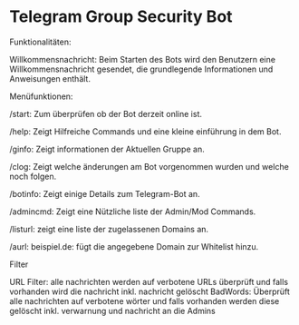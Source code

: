 # Telegram Group Security Bot
Funktionalitäten:

Willkommensnachricht: Beim Starten des Bots wird den Benutzern eine Willkommensnachricht gesendet, die grundlegende Informationen und Anweisungen enthält.

Menüfunktionen:

/start: Zum überprüfen ob der Bot derzeit online ist.

/help: Zeigt Hilfreiche Commands und eine kleine einführung in dem Bot.

/ginfo: Zeigt informationen der Aktuellen Gruppe an.

/clog: Zeigt welche änderungen am Bot vorgenommen wurden und welche noch folgen.

/botinfo: Zeigt einige Details zum Telegram-Bot an.

/admincmd: Zeigt eine Nützliche liste der Admin/Mod Commands.

/listurl: zeigt eine liste der zugelassenen Domains an.

/aurl: beispiel.de: fügt die angegebene Domain zur Whitelist hinzu.

Filter

URL Filter: alle nachrichten werden auf verbotene URLs überprüft und falls vorhanden wird die nachricht inkl. nachricht gelöscht 
BadWords: Überprüft alle nachrichten auf verbotene wörter und falls vorhanden werden diese gelöscht inkl. verwarnung und nachricht an die Admins

